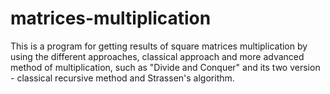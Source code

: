 # matrices-multiplication
This is a program for getting results of square matrices multiplication by using the different approaches, classical approach and more advanced method of multiplication, such as "Divide and Conquer" and its two version - classical recursive method and Strassen's algorithm.

